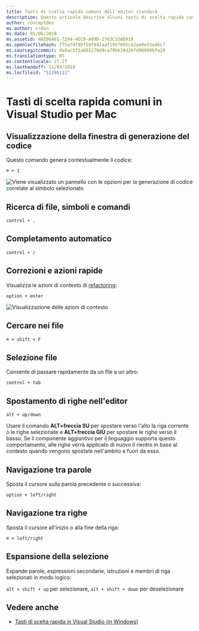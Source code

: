 ```yaml
---
title: Tasti di scelta rapida comuni dell'editor standard
description: Questo articolo descrive alcuni tasti di scelta rapida comuni dell'editor standard di Visual Studio per Mac
author: conceptdev
ms.author: crdun
ms.date: 05/06/2018
ms.assetid: 48E06A61-7294-4EC8-A09D-1763C32AD910
ms.openlocfilehash: ff5a7d79bf59f841aaf1957095cb2ae0e53a46c7
ms.sourcegitcommit: 0a8ac5f2a685270d9ca79bb39d26fd90099bfa29
ms.translationtype: HT
ms.contentlocale: it-IT
ms.lasthandoff: 11/09/2018
ms.locfileid: "51295111"
---
```

# <a name="common-keyboard-shortcuts-in-visual-studio-for-mac"></a>Tasti di scelta rapida comuni in Visual Studio per Mac

## <a name="show-code-generation-window"></a>Visualizzazione della finestra di generazione del codice

Questo comando genera contestualmente il codice:

`⌘ + 1`

![Viene visualizzato un pannello con le opzioni per la generazione di codice correlate al simbolo selezionato](media/keyboard-shortcuts-image8.png)

## <a name="search-files-symbols-and-commands"></a>Ricerca di file, simboli e comandi

`control + .`

## <a name="autocomplete"></a>Completamento automatico

`control + /`

## <a name="quick-fixes-and-actions"></a>Correzioni e azioni rapide

Visualizza le azioni di contesto di [refactoring](refactoring.md):

`option + enter`

![Visualizzazione delle azioni di contesto](media/keyboard-shortcuts-image9.png)

## <a name="find-in-files"></a>Cercare nei file

`⌘ + shift + F`

## <a name="file-switcher"></a>Selezione file

Consente di passare rapidamente da un file a un altro:

`control + tab`

## <a name="move-lines-around-in-editor"></a>Spostamento di righe nell'editor

`alt + up/down`

Usare il comando **ALT+freccia SU** per spostare verso l'alto la riga corrente o le righe selezionate e **ALT+freccia GIÙ** per spostare le righe verso il basso. Se il componente aggiuntivo per il linguaggio supporta questo comportamento, alle righe verrà applicato di nuovo il rientro in base al contesto quando vengono spostate nell'ambito e fuori da esso.

## <a name="word-navigation"></a>Navigazione tra parole

Sposta il cursore sulla parola precedente o successiva:

`option + left/right`

## <a name="line-navigation"></a>Navigazione tra righe

Sposta il cursore all'inizio o alla fine della riga:

`⌘ + left/right`

## <a name="expands-the-selection"></a>Espansione della selezione

Espande parole, espressioni secondarie, istruzioni e membri di riga selezionati in modo logico:

`alt + shift + up` per selezionare, `alt + shift + down` per deselezionare

## <a name="see-also"></a>Vedere anche

- [Tasti di scelta rapida in Visual Studio (in Windows)](/visualstudio/ide/tips-and-tricks-for-visual-studio)